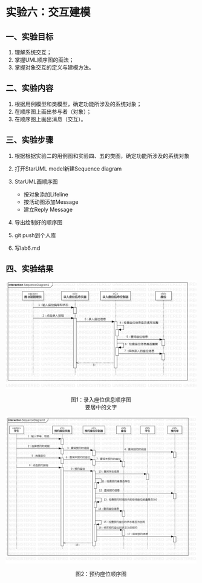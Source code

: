 # 实验六：交互建模

## 一、实验目标

1. 理解系统交互；
2. 掌握UML顺序图的画法；
3. 掌握对象交互的定义与建模方法。

## 二、实验内容

1. 根据用例模型和类模型，确定功能所涉及的系统对象；
2. 在顺序图上画出参与者（对象）；
3. 在顺序图上画出消息（交互）。

## 三、实验步骤

1. 根据根据实验二的用例图和实验四、五的类图，确定功能所涉及的系统对象
2. 打开StarUML model新建Sequence diagram
3. StarUML画顺序图
   - 按对象添加Lifeline
   - 按活动图添加Message
   - 建立Reply Message
   
4. 导出绘制好的顺序图
5. git push到个人库
6. 写lab6.md

## 四、实验结果

![录入座位信息顺序图](./SequenceDiagram1.jpg)   
<center>图1：录入座位信息顺序图</center>
<center>要居中的文字</center>

![预约座位顺序图](./SequenceDiagram2.jpg)   
<center>图2：预约座位顺序图</center>
